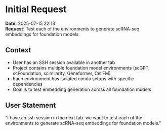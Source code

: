 # Initial Request

**Date:** 2025-07-15 22:18  
**Request:** Test each of the environments to generate scRNA-seq embeddings for foundation models  

## Context
- User has an SSH session available in another tab
- Project contains multiple foundation model environments (scGPT, scFoundation, scimilarity, Geneformer, CellFM)
- Each environment has isolated conda setups with specific dependencies
- Goal is to test embedding generation across all foundation models

## User Statement
"I have an ssh session in the next tab. we want to test each of the environments to generate scRNA-seq embeddings for foundation models."